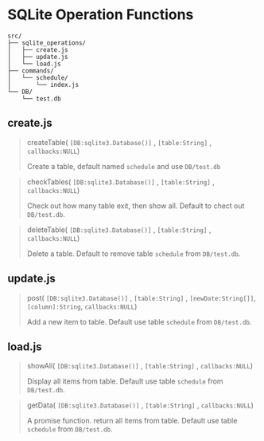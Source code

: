 <!-- operations description -->

# SQLite Operation Functions
``` plain
src/
├── sqlite_operations/
│   ├── create.js
│   ├── update.js
│   └── load.js
├── commands/
│   └── schedule/
│       └── index.js
└── DB/
    └── test.db
```
## create.js
> createTable( `[DB:sqlite3.Database()]` , `[table:String]` , `callbacks:NULL`)  
>  
> Create a table, default named `schedule` and use `DB/test.db`

> checkTables( `[DB:sqlite3.Database()]` , `[table:String]` , `callbacks:NULL`)  
>  
> Check out how many table exit, then show all. Default to chect out `DB/test.db`.

> deleteTable( `[DB:sqlite3.Database()]` , `[table:String]` , `callbacks:NULL`)  
>  
>Delete a table. Default to remove table `schedule` from `DB/test.db`.

## update.js
> post( `[DB:sqlite3.Database()]` , `[table:String]` , `[newDate:String[]]`, `[column]:String`, `callbacks:NULL`)  
>   
> Add a new item to table. Default use table `schedule` from `DB/test.db`.

## load.js
> showAll( `[DB:sqlite3.Database()]` , `[table:String]` , `callbacks:NULL`)  
>  
> Display all items from table. Default use table `schedule` from `DB/test.db`.

> getData( `[DB:sqlite3.Database()]` , `[table:String]` , `callbacks:NULL`)  
>  
> A promise function. return all items from table. Default use table `schedule` from `DB/test.db`.
